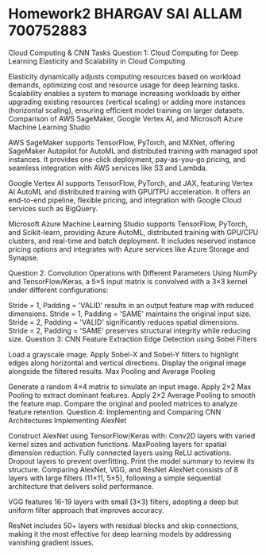 # Homework2 BHARGAV SAI ALLAM 700752883
Cloud Computing & CNN Tasks
Question 1: Cloud Computing for Deep Learning
Elasticity and Scalability in Cloud Computing

Elasticity dynamically adjusts computing resources based on workload demands, optimizing cost and resource usage for deep learning tasks.
Scalability enables a system to manage increasing workloads by either upgrading existing resources (vertical scaling) or adding more instances (horizontal scaling), ensuring efficient model training on larger datasets.
Comparison of AWS SageMaker, Google Vertex AI, and Microsoft Azure Machine Learning Studio

AWS SageMaker supports TensorFlow, PyTorch, and MXNet, offering SageMaker Autopilot for AutoML and distributed training with managed spot instances. It provides one-click deployment, pay-as-you-go pricing, and seamless integration with AWS services like S3 and Lambda.

Google Vertex AI supports TensorFlow, PyTorch, and JAX, featuring Vertex AI AutoML and distributed training with GPU/TPU acceleration. It offers an end-to-end pipeline, flexible pricing, and integration with Google Cloud services such as BigQuery.

Microsoft Azure Machine Learning Studio supports TensorFlow, PyTorch, and Scikit-learn, providing Azure AutoML, distributed training with GPU/CPU clusters, and real-time and batch deployment. It includes reserved instance pricing options and integrates with Azure services like Azure Storage and Synapse.

Question 2: Convolution Operations with Different Parameters
Using NumPy and TensorFlow/Keras, a 5×5 input matrix is convolved with a 3×3 kernel under different configurations:

Stride = 1, Padding = 'VALID' results in an output feature map with reduced dimensions.
Stride = 1, Padding = 'SAME' maintains the original input size.
Stride = 2, Padding = 'VALID' significantly reduces spatial dimensions.
Stride = 2, Padding = 'SAME' preserves structural integrity while reducing size.
Question 3: CNN Feature Extraction
Edge Detection using Sobel Filters

Load a grayscale image.
Apply Sobel-X and Sobel-Y filters to highlight edges along horizontal and vertical directions.
Display the original image alongside the filtered results.
Max Pooling and Average Pooling

Generate a random 4×4 matrix to simulate an input image.
Apply 2×2 Max Pooling to extract dominant features.
Apply 2×2 Average Pooling to smooth the feature map.
Compare the original and pooled matrices to analyze feature retention.
Question 4: Implementing and Comparing CNN Architectures
Implementing AlexNet

Construct AlexNet using TensorFlow/Keras with:
Conv2D layers with varied kernel sizes and activation functions.
MaxPooling layers for spatial dimension reduction.
Fully connected layers using ReLU activations.
Dropout layers to prevent overfitting.
Print the model summary to review its structure.
Comparing AlexNet, VGG, and ResNet
AlexNet consists of 8 layers with large filters (11×11, 5×5), following a simple sequential architecture that delivers solid performance.

VGG features 16-19 layers with small (3×3) filters, adopting a deep but uniform filter approach that improves accuracy.

ResNet includes 50+ layers with residual blocks and skip connections, making it the most effective for deep learning models by addressing vanishing gradient issues.
